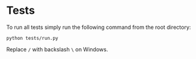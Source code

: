 # Tests

To run all tests simply run the following command from the root directory:

```
python tests/run.py
```

Replace ``/`` with backslash ``\`` on Windows.

